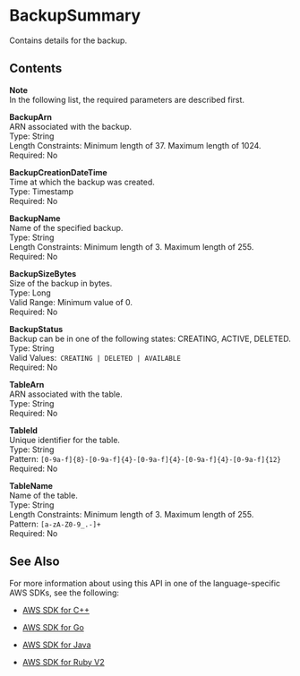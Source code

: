 # BackupSummary<a name="API_BackupSummary"></a>

Contains details for the backup\.

## Contents<a name="API_BackupSummary_Contents"></a>

**Note**  
In the following list, the required parameters are described first\.

 **BackupArn**   
ARN associated with the backup\.  
Type: String  
Length Constraints: Minimum length of 37\. Maximum length of 1024\.  
Required: No

 **BackupCreationDateTime**   
Time at which the backup was created\.  
Type: Timestamp  
Required: No

 **BackupName**   
Name of the specified backup\.  
Type: String  
Length Constraints: Minimum length of 3\. Maximum length of 255\.  
Required: No

 **BackupSizeBytes**   
Size of the backup in bytes\.  
Type: Long  
Valid Range: Minimum value of 0\.  
Required: No

 **BackupStatus**   
Backup can be in one of the following states: CREATING, ACTIVE, DELETED\.  
Type: String  
Valid Values:` CREATING | DELETED | AVAILABLE`   
Required: No

 **TableArn**   
ARN associated with the table\.  
Type: String  
Required: No

 **TableId**   
Unique identifier for the table\.  
Type: String  
Pattern: `[0-9a-f]{8}-[0-9a-f]{4}-[0-9a-f]{4}-[0-9a-f]{4}-[0-9a-f]{12}`   
Required: No

 **TableName**   
Name of the table\.  
Type: String  
Length Constraints: Minimum length of 3\. Maximum length of 255\.  
Pattern: `[a-zA-Z0-9_.-]+`   
Required: No

## See Also<a name="API_BackupSummary_SeeAlso"></a>

For more information about using this API in one of the language\-specific AWS SDKs, see the following:

+  [AWS SDK for C\+\+](http://docs.aws.amazon.com/goto/SdkForCpp/dynamodb-2012-08-10/BackupSummary) 

+  [AWS SDK for Go](http://docs.aws.amazon.com/goto/SdkForGoV1/dynamodb-2012-08-10/BackupSummary) 

+  [AWS SDK for Java](http://docs.aws.amazon.com/goto/SdkForJava/dynamodb-2012-08-10/BackupSummary) 

+  [AWS SDK for Ruby V2](http://docs.aws.amazon.com/goto/SdkForRubyV2/dynamodb-2012-08-10/BackupSummary) 